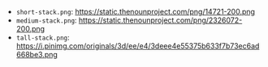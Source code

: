 * `short-stack.png`: https://static.thenounproject.com/png/14721-200.png
* `medium-stack.png`: https://static.thenounproject.com/png/2326072-200.png
* `tall-stack.png`: https://i.pinimg.com/originals/3d/ee/e4/3deee4e55375b633f7b73ec6ad668be3.png
